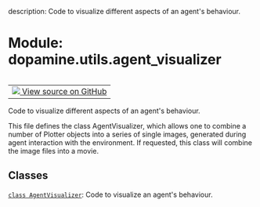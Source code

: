 description: Code to visualize different aspects of an agent's behaviour.

<div itemscope itemtype="http://developers.google.com/ReferenceObject">
<meta itemprop="name" content="dopamine.utils.agent_visualizer" />
<meta itemprop="path" content="Stable" />
</div>

# Module: dopamine.utils.agent_visualizer

<!-- Insert buttons and diff -->

<table class="tfo-notebook-buttons tfo-api nocontent" align="left">
<td>
  <a target="_blank" href="https://github.com/google/dopamine/tree/master/dopamine/utils/agent_visualizer.py">
    <img src="https://www.tensorflow.org/images/GitHub-Mark-32px.png" />
    View source on GitHub
  </a>
</td>
</table>



Code to visualize different aspects of an agent's behaviour.


This file defines the class AgentVisualizer, which allows one to combine
a number of Plotter objects into a series of single images, generated during
agent interaction with the environment.
If requested, this class will combine the image files into a movie.

## Classes

[`class AgentVisualizer`](../../dopamine/utils/agent_visualizer/AgentVisualizer.md): Code to visualize an agent's behaviour.

